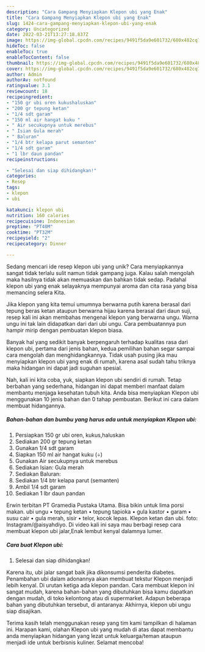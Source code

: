 ```yaml
---
description: "Cara Gampang Menyiapkan Klepon ubi yang Enak"
title: "Cara Gampang Menyiapkan Klepon ubi yang Enak"
slug: 1424-cara-gampang-menyiapkan-klepon-ubi-yang-enak
category: Uncategorized
date: 2022-03-21T13:27:18.837Z
image: https://img-global.cpcdn.com/recipes/9491f5da9e601732/680x482cq70/klepon-ubi-foto-resep-utama.jpg
hideToc: false
enableToc: true
enableTocContent: false
thumbnail: https://img-global.cpcdn.com/recipes/9491f5da9e601732/680x482cq70/klepon-ubi-foto-resep-utama.jpg
cover: https://img-global.cpcdn.com/recipes/9491f5da9e601732/680x482cq70/klepon-ubi-foto-resep-utama.jpg
author: Admin
authorAv: notfound
ratingvalue: 3.1
reviewcount: 18
recipeingredient:
- "150 gr ubi oren kukushaluskan"
- "200 gr tepung ketan"
- "1/4 sdt garam"
- "150 ml air hangat kuku "
- " Air secukupnya untuk merebus"
- " Isian Gula merah"
- " Baluran"
- "1/4 btr kelapa parut semanten"
- "1/4 sdt garam"
- "1 lbr daun pandan"
recipeinstructions:

- "Selesai dan siap dihidangkan!"
categories:
- Resep
tags:
- klepon
- ubi

katakunci: klepon ubi 
nutrition: 160 calories
recipecuisine: Indonesian
preptime: "PT40M"
cooktime: "PT32M"
recipeyield: "2"
recipecategory: Dinner

---
```





Sedang mencari ide resep klepon ubi yang unik? Cara menyiapkannya sangat tidak terlalu sulit namun tidak gampang juga. Kalau salah mengolah maka hasilnya tidak akan memuaskan dan bahkan tidak sedap. Padahal klepon ubi yang enak selayaknya mempunyai aroma dan cita rasa yang bisa memancing selera Kita.





Jika klepon yang kita temui umumnya berwarna putih karena berasal dari tepung beras ketan ataupun berwarna hijau karena berasal dari daun suji, resep kali ini akan membahas mengenai klepon yang berwarna ungu. Warna ungu ini tak lain didapatkan dari dari ubi ungu. Cara pembuatannya pun hampir mirip dengan pembuatan klepon biasa.

Banyak hal yang sedikit banyak berpengaruh terhadap kualitas rasa dari klepon ubi, pertama dari jenis bahan, kedua pemilihan bahan segar sampai cara mengolah dan menghidangkannya. Tidak usah pusing jika mau menyiapkan klepon ubi yang enak di rumah, karena asal sudah tahu triknya maka hidangan ini dapat jadi suguhan spesial.






Nah, kali ini kita coba, yuk, siapkan klepon ubi sendiri di rumah. Tetap berbahan yang sederhana, hidangan ini dapat memberi manfaat dalam membantu menjaga kesehatan tubuh kita. Anda bisa menyiapkan Klepon ubi menggunakan 10 jenis bahan dan 0 tahap pembuatan. Berikut ini cara dalam membuat hidangannya.

<!--inarticleads1-->

##### Bahan-bahan dan bumbu yang harus ada untuk menyiapkan Klepon ubi:

1. Persiapkan 150 gr ubi oren, kukus,haluskan
1. Sediakan 200 gr tepung ketan
1. Gunakan 1/4 sdt garam
1. Siapkan 150 ml air hangat kuku (÷)
1. Gunakan  Air secukupnya untuk merebus
1. Sediakan  Isian: Gula merah
1. Sediakan  Baluran:
1. Sediakan 1/4 btr kelapa parut (semanten)
1. Ambil 1/4 sdt garam
1. Sediakan 1 lbr daun pandan


Erwin terbitan PT Gramedia Pustaka Utama. Bisa bikin untuk lima porsi makan. ubi ungu • tepung ketan • tepung tapioka • gula kastor • garam • susu cair • gula merah, sisir • telor, kocok lepas. Klepon ketan dan ubi. foto: Instagram/@aisyahdiyo. Di video kali ini saya mau berbagi resep cara membuat klepon ubi jalar,Enak lembut kenyal dalamnya lumer. 

<!--inarticleads2-->

##### Cara buat Klepon ubi:


1. Selesai dan siap dihidangkan!

Karena itu, ubi jalar sangat baik jika dikonsumsi penderita diabetes. Penambahan ubi dalam adonannya akan membuat tekstur Klepon menjadi lebih kenyal. Di urutan ketiga ada klepon pandan. Cara membuat klepon ini sangat mudah, karena bahan-bahan yang dibutuhkan bisa kamu dapatkan dengan mudah, di toko kelontong atau di supermarket. Adapun beberapa bahan yang dibutuhkan tersebut, di antaranya: Akhirnya, klepon ubi ungu siap disajikan. 

Terima kasih telah menggunakan resep yang tim kami tampilkan di halaman ini. Harapan kami, olahan Klepon ubi yang mudah di atas dapat membantu anda menyiapkan hidangan yang lezat untuk keluarga/teman ataupun menjadi ide untuk berbisnis kuliner. Selamat mencoba!
